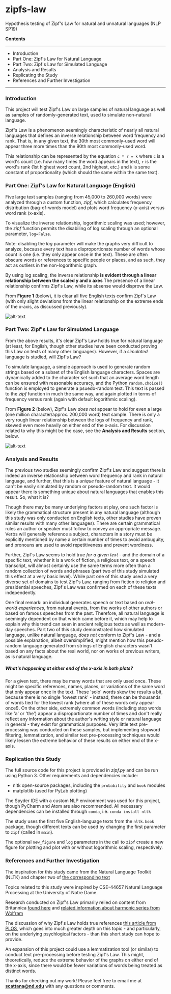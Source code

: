 # zipfs-law
Hypothesis testing of Zipf's Law for natural and unnatural languages (NLP SP19)



**Contents**

_____

* Introduction
* Part One: Zipf's Law for Natural Language
* Part Two: Zipf's Law for Simulated Language
* Analysis and Results
* Replicating the Study
* References and Further Investigation

_____



### Introduction

This project will test Zipf's Law on large samples of natural language as well
as samples of randomly-generated text, used to simulate non-natural language.

Zipf's Law is a phenomenon seemingly characteristic of nearly all natural
languages that defines an inverse relationship between word frequency and rank. 
That is, in any given text, the 30th most commonly-used word will appear
three more times than the 90th most commonly-used word.

This relationship can be represented by the equation ``c * r = k`` where ``c`` is
a word's count (i.e. how many times the word appears in the text), ``r`` is the
word's rank (1st highest word count, 2nd highest, etc.) and ``k`` is some constant
of proportionality (which should the same within the same text).



### Part One: Zipf's Law for Natural Language (English)

Five large text samples (ranging from 45,000 to 260,000 words) were analyzed
through a custom function, _zipf_, which calculates frequency distribution
(bag-of-words model) and plots word frequency (y-axis) versus word rank (x-axis).

To visualize the inverse relationship, logorithmic scaling was used; however,
the _zipf_ function permits the disabiling of log scaling through an optional parameter, `log=False`.

Note: disabling the _log_ parameter will make the graphs very
difficult to analyze, because every text has a disproportionate number of words
whose count is one (i.e. they only appear once in the text). These are often obscure
words or references to specific people or places, and as such, they act as outliers
in the non-logorithmic graph. 

By using log scaling, the inverse relationship **is evident through a linear relationship between the scaled y and x axes**
The presence of a linear relationship confirms Zipf's Law, while its absense would disprove the Law.

From **Figure 1** (below), it is clear all five English texts confirm Zipf's Law
(with only slight deviations from the linear relationship on the extreme ends of
the x-axis, as discussed previously).

![alt-text](https://github.com/scattana/zipfs-law/blob/master/fig1.png "Figure 1: Zipf's Law for Natural Language Samples")

### Part Two: Zipf's Law for Simulated Language

From the above results, it's clear Zipf's Law holds true for natural language
(at least, for English, though other studies have been conducted proving this Law
on texts of many other languages). However, if a _simulated_ language is studied,
will Zipf's Law?

To simulate language, a simple approach is used to generate random strings based
on a subset of the English language characters. Spaces are dynamically added to the
character set such that an average word length can be ensured with reasonable accuracy,
and the Python `random.choice()` function is employed to generate a psuedo-random
text. This text is passed to the _zipf_ function in much the same way, and again
plotted in terms of frequency versus rank (again with default logorithmic scaling).

From **Figure 2** (below), Zipf's Law _does not_ appear to hold for even a large
(one million character/approx. 200,000 word) text sample. There is only a very rough
linear relationship between the logs of frequency and rank, skewed even more heavily
on either end of the x-axis. For discussion related to why this might be the case,
see the **Analysis and Results** section, below.

![alt-text](https://github.com/scattana/zipfs-law/blob/master/fig2.png "Figure 2: Zipf's Law for Simulated Language Samples")

### Analysis and Results

The previous two studies seemingly confirm Zipf's Law and suggest there is indeed
an inverse relationship between word frequency and rank in natural language, and further,
that this is a _unique_ feature of natural language - it can't be easily simulated by
random or pseudo-random text. It would appear there is something unique about natural
languages that enables this result. So, what it is?

Though there may be many underlying factors at play, one such factor is likely the
grammatical structure present in any natural language (although this study was only conducted
on English texts, other studies have proven similar results with many other languages). There
are certain grammatical rules an author or speaker must follow to convey an appropriate message.
Verbs will generally reference a subject, characters in a story must be explicitly mentioned
by name a certain number of times to avoid ambuguity, and pronouns are used to avoid repetitiveness
and prevent wordiness. 

Further, Zipf's Law seems to hold true _for a given text_ - and the domain of a specific text,
whether it is a work of fiction, a religious text, or a speech transcript, will almost certainly
use the same terms more often than a random collection of words and phrases (part two of this study
simulated this effect at a very basic level). While part one of this study used a very diverse set
of domains to test Zipf's Law, ranging from fiction to religion and presidential speeches, Zipf's
Law was confirmed on each of these texts independently.

One final remark: an individual generates speech or text based on _real-world experiences_, from
natural events, from the works of other authors or based on famous speeches from the past. Therefore,
all natural language is seemingly dependent on that which came before it, which may help to explain
why this trend can seen in ancient religious texts as well as modern-day speeches.
Part two of this study demonstrated how simulated language, unlike natural language, _does not_
conform to Zipf's Law - and a possible explanation, albeit oversimplified, might mention how
this pseudo-random language generated from strings of English characters wasn't based on any
facts about the real world, nor on works of previous writers, as is natural language.

##### What's happening at either end of the x-axis in both plots?

For a given text, there may be many words that are only used once. These might be
specific references, names, places, or variations of the same word that only appear
once in the text. These 'solo' words skew the results a bit, because there is no single
'lowest rank' - instead, there can be thousands of words tied for the lowest rank
(where all of these words only appear once!). On the other side, extremely common
words (including stop words like 'a' or 'the') appear a disproportionate number of times
and don't really reflect any information about the author's writing style or natural
language in general - they exist for grammatical purposes. Very little text pre-processing
was conducted on these samples, but implementing stopword filtering, lemmatization,
and similar text pre-processing techniques would likely lessen the extreme behavior of
these results on either end of the x-axis.


### Replication this Study

The full source code for this project is provided in _zipf.py_ and can be run
using Python 3. Other requirements and dependencies include:
* nltk open-source packages, including the `probability` and `book` modules
* matplotlib (used for PyLab plotting)

The Spyder IDE with a custom NLP environment was used for this project, though
PyCharm and Atom are also recommended. All necessary dependencies can be installed
through `conda`, i.e. `conda install nltk`

The study uses the first five English-language texts from the `nltk.book` package,
though different texts can be used by changing the first parameter to `zipf` (called
in `main`).

The optional `new_figure` and `log` parameters in the call to `zipf` create a new figure
for plotting and plot with or without logorithmic scaling, respectively.


### References and Further Investigation

The inspiration for this study came from the Natural Language Toolkit (NLTK) and 
chapter two of [the corresponding text](https://www.nltk.org/book)

Topics related to this study were inspired by CSE-44657 Natural Language Processing
at the University of Notre Dame.

Research conducted on Zipf's Law primarily relied on content from Britannica
[found here](https://www.britannica.com/topic/Zipfs-law) and [related information
about harmonic series from Wolfram](http://mathworld.wolfram.com/ZipfsLaw.html)

The discussion of why Zipf's Law holds true references [this article from PLOS](https://journals.plos.org/ploscompbiol/article?id=10.1371/journal.pcbi.1005110),
which goes into much greater depth on this topic - and particularly, on the underlying psychlogical factors - than this short study
can hope to provide.

An expansion of this project could use a lemmatization tool (or similar) to conduct
text pre-processing before testing Zipf's Law. This might, theoretically, reduce
the extreme behavior of the graphs on either end of the x-axis, since there would be
fewer variations of words being treated as distinct words.

Thanks for checking out my work! Please feel free to email me at **scattana@nd.edu** with any questions
or comments.



